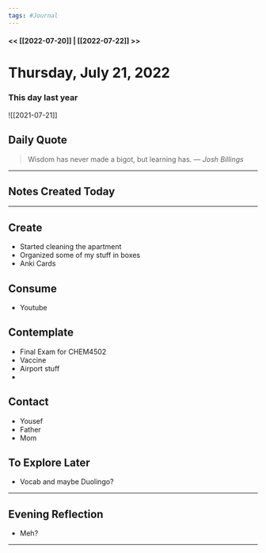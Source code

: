 ```yaml
---
tags: #Journal
---
```


#### << [[2022-07-20]] | [[2022-07-22]] >>

# Thursday, July 21, 2022

### This day last year

![[2021-07-21]]

## Daily Quote

> Wisdom has never made a bigot, but learning has.
> — <cite>Josh Billings</cite>

---

## Notes Created Today

---

## Create

- Started cleaning the apartment
- Organized some of my stuff in boxes
- Anki Cards

## Consume

- Youtube


  

## Contemplate

- Final Exam for CHEM4502
- Vaccine
- Airport stuff
- 

  

## Contact

* Yousef
* Father
* Mom

  

## To Explore Later
- Vocab and maybe Duolingo?

---

## Evening Reflection

- Meh?
------


